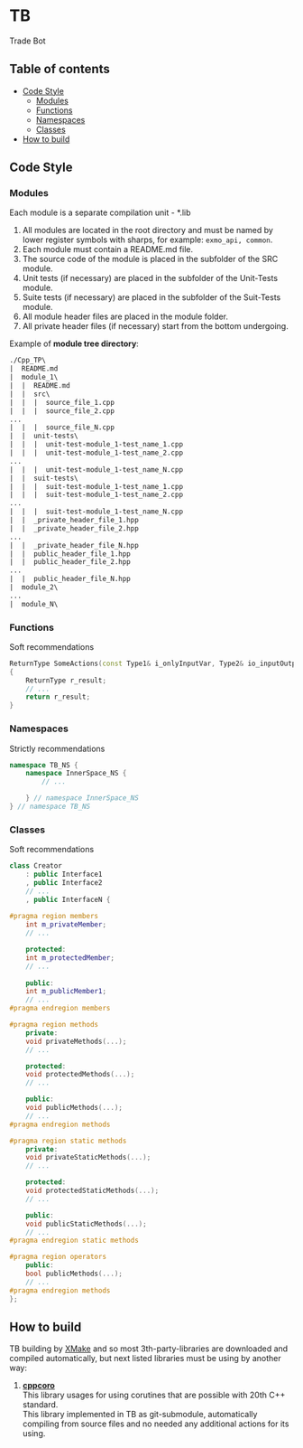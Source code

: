 # TB
Trade Bot

## Table of contents
* [Code Style](##Code-Style)  
    - [Modules](###Modules)
    - [Functions](###Functions)
    - [Namespaces](###Namespaces)
    - [Classes](###Classes)
* [How to build](##How-to-build)  

## Code Style
### Modules
Each module is a separate compilation unit - *.lib  
1. All modules are located in the root directory and must be named by lower register symbols with sharps, for example: `exmo_api, common`.  
2. Each module must contain a README.md file.  
3. The source code of the module is placed in the subfolder of the SRC module.  
4. Unit tests (if necessary) are placed in the subfolder of the Unit-Tests module.  
5. Suite tests (if necessary) are placed in the subfolder of the Suit-Tests module.  
6. All module header files are placed in the module folder.  
7. All private header files (if necessary) start from the bottom undergoing.  

Example of **module tree directory**:
```txt
./Cpp_TP\
|  README.md
|  module_1\
|  |  README.md
|  |  src\
|  |  |  source_file_1.cpp
|  |  |  source_file_2.cpp
...
|  |  |  source_file_N.cpp
|  |  unit-tests\
|  |  |  unit-test-module_1-test_name_1.cpp
|  |  |  unit-test-module_1-test_name_2.cpp
...
|  |  |  unit-test-module_1-test_name_N.cpp
|  |  suit-tests\
|  |  |  suit-test-module_1-test_name_1.cpp
|  |  |  suit-test-module_1-test_name_2.cpp
...
|  |  |  suit-test-module_1-test_name_N.cpp
|  |  _private_header_file_1.hpp
|  |  _private_header_file_2.hpp
...
|  |  _private_header_file_N.hpp
|  |  public_header_file_1.hpp
|  |  public_header_file_2.hpp
...
|  |  public_header_file_N.hpp
|  module_2\
...
|  module_N\
```
### Functions
Soft recommendations
```cpp
ReturnType SomeActions(const Type1& i_onlyInputVar, Type2& io_inputOutputVar, Type& o_onlyOutputVar)
{
    ReturnType r_result;
    // ...
    return r_result;
}
```
### Namespaces
Strictly recommendations  
```cpp
namespace TB_NS {
    namespace InnerSpace_NS {
        // ...

    } // namespace InnerSpace_NS
} // namespace TB_NS
```
### Classes
Soft recommendations  
```cpp
class Creator
    : public Interface1
    , public Interface2
    // ...
    , public InterfaceN {
    
#pragma region members
    int m_privateMember;
    // ...

    protected:
    int m_protectedMember;
    // ...
    
    public:
    int m_publicMember1;
    // ...
#pragma endregion members

#pragma region methods
    private:
    void privateMethods(...);
    // ...

    protected:
    void protectedMethods(...);
    // ...

    public:
    void publicMethods(...);
    // ...
#pragma endregion methods

#pragma region static methods
    private:
    void privateStaticMethods(...);
    // ...

    protected:
    void protectedStaticMethods(...);
    // ...

    public:
    void publicStaticMethods(...);
    // ...
#pragma endregion static methods

#pragma region operators
    public:
    bool publicMethods(...);
    // ...
#pragma endregion methods
};
```
## How to build
TB building by [XMake](https://xmake.io/#/) and so most 3th-party-libraries are downloaded and compiled automatically, but next listed libraries must be using by another way:
1. [**cppcoro**](https://github.com/lewissbaker/cppcoro#generatort)  
This library usages for using corutines that are possible with 20th C++ standard.  
This library implemented in TB as git-submodule, automatically compiling from source files and no needed any additional actions for its using.
